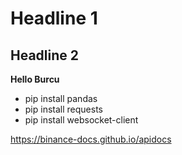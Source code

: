 # Headline 1

## Headline 2

**Hello Burcu**

* pip install pandas
* pip install requests
* pip install websocket-client



https://binance-docs.github.io/apidocs


